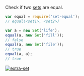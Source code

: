 Check if two [sets] are equal.

```javascript
var equal = require('set-equal');
// equal(<set1>, <set2>)

var a = new Set('life');
equal(a, new Set('fill'));
// false
equal(a, new Set('file'));
// true
equal(a, a);
// true
```


[![extra-set](https://i.imgur.com/MCb8pjO.jpg)](https://www.npmjs.com/package/extra-set)

[sets]: https://developer.mozilla.org/en-US/docs/Web/JavaScript/Reference/Global_Objects/Set
